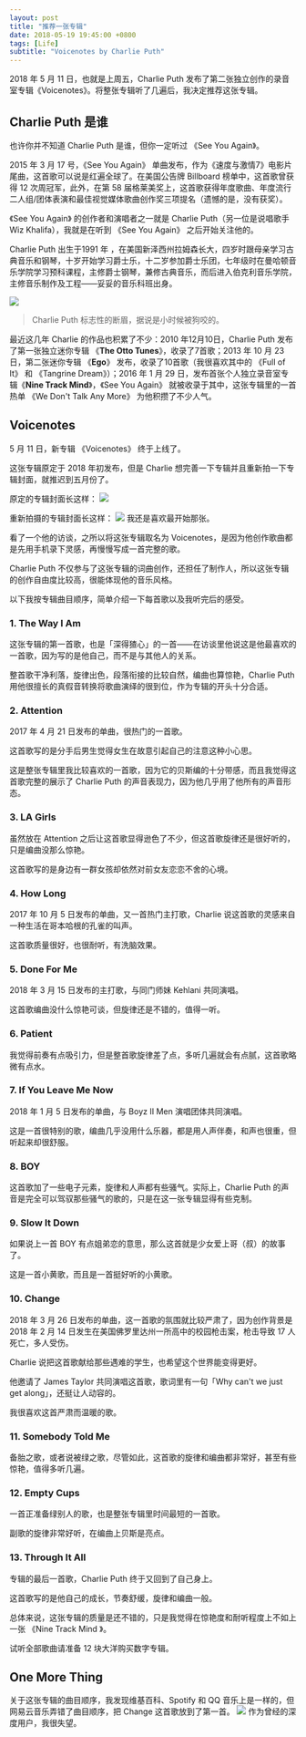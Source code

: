 ```yaml
---
layout: post
title: "推荐一张专辑"
date: 2018-05-19 19:45:00 +0800
tags: [Life]
subtitle: "Voicenotes by Charlie Puth"
---
```

2018 年 5 月 11 日，也就是上周五，Charlie Puth 发布了第二张独立创作的录音室专辑《Voicenotes》。将整张专辑听了几遍后，我决定推荐这张专辑。

## Charlie Puth 是谁
也许你并不知道 Charlie Puth 是谁，但你一定听过 《See You Again》。   

2015 年 3 月 17 号，《See You Again》 单曲发布，作为《速度与激情7》电影片尾曲，这首歌可以说是红遍全球了。在美国公告牌 Billboard 榜单中，这首歌曾获得 12 次周冠军，此外，在第 58 届格莱美奖上，这首歌获得年度歌曲、年度流行二人组/团体表演和最佳视觉媒体歌曲创作奖三项提名（遗憾的是，没有获奖）。

《See You Again》 的创作者和演唱者之一就是 Charlie Puth（另一位是说唱歌手 Wiz Khalifa），我就是在听到 《See You Again》 之后开始关注他的。

Charlie Puth 出生于1991 年 ，在美国新泽西州拉姆森长大，四岁时跟母亲学习古典音乐和钢琴，十岁开始学习爵士乐，十二岁参加爵士乐团，七年级时在曼哈顿音乐学院学习预科课程，主修爵士钢琴，兼修古典音乐，而后进入伯克利音乐学院，主修音乐制作及工程——妥妥的音乐科班出身。

![](/assets/img/post/charlie_puth.jpg)

>Charlie Puth 标志性的断眉，据说是小时候被狗咬的。

最近这几年 Charlie 的作品也积累了不少：2010 年12月10日，Charlie Puth 发布了第一张独立迷你专辑 《**The Otto Tunes**》，收录了7首歌；2013 年 10 月 23 日，第二张迷你专辑 《**Ego**》 发布，收录了10首歌（我很喜欢其中的 《Full of It》 和 《Tangrine Dream》）；2016 年 1 月 29 日，发布首张个人独立录音室专辑《**Nine Track Mind**》，《See You Again》 就被收录于其中，这张专辑里的一首热单 《We Don't Talk Any More》 为他积攒了不少人气。

## Voicenotes

5 月 11 日，新专辑 《Voicenotes》 终于上线了。

这张专辑原定于 2018 年初发布，但是 Charlie 想完善一下专辑并且重新拍一下专辑封面，就推迟到五月份了。

原定的专辑封面长这样：
![](/assets/img/post/old_cover.jpg)

重新拍摄的专辑封面长这样：
![](/assets/img/post/new_cover.jpg)
我还是喜欢最开始那张。

看了一个他的访谈，之所以将这张专辑取名为 Voicenotes，是因为他创作歌曲都是先用手机录下灵感，再慢慢写成一首完整的歌。

Charlie Puth 不仅参与了这张专辑的词曲创作，还担任了制作人，所以这张专辑的创作自由度比较高，很能体现他的音乐风格。

以下我按专辑曲目顺序，简单介绍一下每首歌以及我听完后的感受。
### 1. The Way I Am  
这张专辑的第一首歌，也是「深得猹心」的一首——在访谈里他说这是他最喜欢的一首歌，因为写的是他自己，而不是与其他人的关系。   

整首歌干净利落，旋律出色，段落衔接的比较自然，编曲也算惊艳，Charlie Puth 用他很擅长的真假音转换将歌曲演绎的很到位，作为专辑的开头十分合适。

### 2. Attention 
2017 年 4 月 21 日发布的单曲，很热门的一首歌。   

这首歌写的是分手后男生觉得女生在故意引起自己的注意这种小心思。   

这是整张专辑里我比较喜欢的一首歌，因为它的贝斯编的十分带感，而且我觉得这首歌完整的展示了 Charlie Puth 的声音表现力，因为他几乎用了他所有的声音形态。
### 3. LA Girls   
虽然放在 Attention 之后让这首歌显得逊色了不少，但这首歌旋律还是很好听的，只是编曲没那么惊艳。   

这首歌写的是身边有一群女孩却依然对前女友恋恋不舍的心境。

### 4. How Long 
2017 年 10 月 5 日发布的单曲，又一首热门主打歌，Charlie 说这首歌的灵感来自一种生活在哥本哈根的孔雀的叫声。   

这首歌质量很好，也很耐听，有洗脑效果。
### 5. Done For Me  
2018 年 3 月 15 日发布的主打歌，与同门师妹 Kehlani 共同演唱。   

这首歌编曲没什么惊艳可谈，但旋律还是不错的，值得一听。
### 6. Patient  
我觉得前奏有点吸引力，但是整首歌旋律差了点，多听几遍就会有点腻，这首歌略微有点水。
### 7. If You Leave Me Now   
2018 年 1 月 5 日发布的单曲，与 Boyz II Men 演唱团体共同演唱。   

这是一首很特别的歌，编曲几乎没用什么乐器，都是用人声伴奏，和声也很重，但听起来却很舒服。
### 8. BOY  
这首歌加了一些电子元素，旋律和人声都有些骚气。实际上，Charlie Puth 的声音是完全可以驾驭那些骚气的歌的，只是在这一张专辑显得有些克制。
### 9. Slow It Down  
如果说上一首 BOY 有点姐弟恋的意思，那么这首就是少女爱上哥（叔）的故事了。   

这是一首小黄歌，而且是一首挺好听的小黄歌。
### 10. Change
2018 年 3 月 26 日发布的单曲，这一首歌的氛围就比较严肃了，因为创作背景是 2018 年 2 月 14 日发生在美国佛罗里达州一所高中的校园枪击案，枪击导致 17 人死亡，多人受伤。  

Charlie 说把这首歌献给那些遇难的学生，也希望这个世界能变得更好。  

他邀请了 James Taylor 共同演唱这首歌，歌词里有一句「Why can't we just get along」，还挺让人动容的。  

我很喜欢这首严肃而温暖的歌。
### 11. Somebody Told Me
备胎之歌，或者说被绿之歌，尽管如此，这首歌的旋律和编曲都非常好，甚至有些惊艳，值得多听几遍。

### 12. Empty Cups  
一首正准备绿别人的歌，也是整张专辑里时间最短的一首歌。  

副歌的旋律非常好听，在编曲上贝斯是亮点。

### 13. Through It All
专辑的最后一首歌，Charlie Puth 终于又回到了自己身上。  

这首歌写的是他自己的成长，节奏舒缓，旋律和编曲一般。


总体来说，这张专辑的质量是还不错的，只是我觉得在惊艳度和耐听程度上不如上一张 《Nine Track Mind 》。

试听全部歌曲请准备 12 块大洋购买数字专辑。

## One More Thing

关于这张专辑的曲目顺序，我发现维基百科、Spotify 和 QQ 音乐上是一样的，但网易云音乐弄错了曲目顺序，把 Change 这首歌放到了第一首。
![](/assets/img/post/wrong_order.png)
作为曾经的深度用户，我很失望。